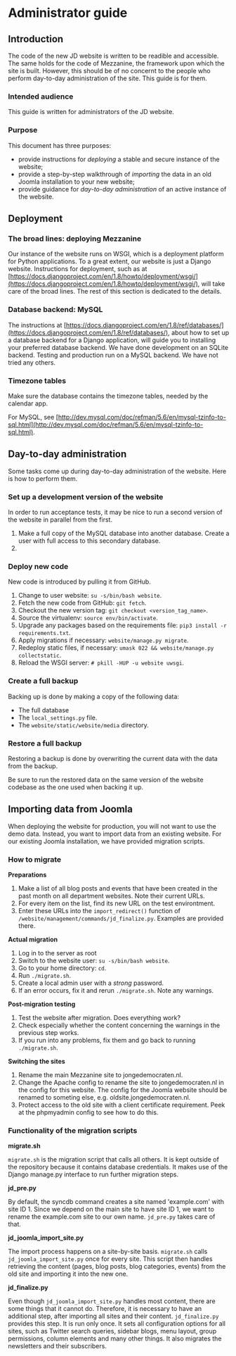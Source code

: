# Administrator guide

## Introduction

The code of the new JD website is written to be readible and accessible. The same holds for the code of Mezzanine, the framework upon which the site is built. However, this should be of no concernt to the people who perform day-to-day administration of the site. This guide is for them.

### Intended audience

This guide is written for administrators of the JD website.

### Purpose

This document has three purposes:
* provide instructions for *deploying* a stable and secure instance of the website;
* provide a step-by-step walkthrough of *importing* the data in an old Joomla installation to your new website;
* provide guidance for *day-to-day administration* of an active instance of the website.

## Deployment

### The broad lines: deploying Mezzanine

Our instance of the website runs on WSGI, which is a deployment platform for Python applications. To a great extent, our website is just a Django website. Instructions for deployment, such as at [https://docs.djangoproject.com/en/1.8/howto/deployment/wsgi/](https://docs.djangoproject.com/en/1.8/howto/deployment/wsgi/), will take care of the broad lines. The rest of this section is dedicated to the details.

### Database backend: MySQL

The instructions at [https://docs.djangoproject.com/en/1.8/ref/databases/](https://docs.djangoproject.com/en/1.8/ref/databases/), about how to set up a database backend for a Django application, will guide you to installing your preferred database backend. We have done development on an SQLite backend. Testing and production run on a MySQL backend. We have not tried any others.

### Timezone tables

Make sure the database contains the timezone tables, needed by the calendar app.

For MySQL, see [http://dev.mysql.com/doc/refman/5.6/en/mysql-tzinfo-to-sql.html](http://dev.mysql.com/doc/refman/5.6/en/mysql-tzinfo-to-sql.html).

## Day-to-day administration

Some tasks come up during day-to-day administration of the website. Here is how to perform them.

### Set up a development version of the website

In order to run acceptance tests, it may be nice to run a second version of the website in parallel from the first.

1. Make a full copy of the MySQL database into another database. Create a user with full access to this secondary database.
1. 

### Deploy new code

New code is introduced by pulling it from GitHub.

1. Change to user website: `su -s/bin/bash website`.
1. Fetch the new code from GitHub: `git fetch`.
1. Checkout the new version tag: `git checkout <version_tag_name>`.
1. Source the virtualenv: `source env/bin/activate`.
1. Upgrade any packages based on the requirements file: `pip3 install -r requirements.txt`.
1. Apply migrations if necessary: `website/manage.py migrate`.
1. Redeploy static files, if necessary: `umask 022 && website/manage.py collectstatic`.
1. Reload the WSGI server: `# pkill -HUP -u website uwsgi`.

### Create a full backup

Backing up is done by making a copy of the following data:

* The full database
* The `local_settings.py` file.
* The `website/static/website/media` directory.

### Restore a full backup

Restoring a backup is done by overwriting the current data with the data from the backup.

Be sure to run the restored data on the same version of the website codebase as the one used when backing it up.

## Importing data from Joomla

When deploying the website for production, you will not want to use the demo data. Instead, you want to import data from an existing website. For our existing Joomla installation, we have provided migration scripts.

### How to migrate

**Preparations**

1. Make a list of all blog posts and events that have been created in the past month on all department websites. Note their current URLs.
1. For every item on the list, find its new URL on the test environtment.
1. Enter these URLs into the `import_redirect()` function of `/website/management/commands/jd_finalize.py`. Examples are provided there.

**Actual migration**

1. Log in to the server as root
1. Switch to the website user: `su -s/bin/bash website`.
1. Go to your home directory: `cd`.
1. Run `./migrate.sh`.
1. Create a local admin user with a *strong* password.
1. If an error occurs, fix it and rerun `./migrate.sh`. Note any warnings.

**Post-migration testing**

1. Test the website after migration. Does everything work?
1. Check especially whether the content concerning the warnings in the previous step works.
1. If you run into any problems, fix them and go back to running `./migrate.sh`.

**Switching the sites**

1. Rename the main Mezzanine site to jongedemocraten.nl.
1. Change the Apache config to rename the site to jongedemocraten.nl in the config for this website. The config for the Joomla website should be renamed to someting else, e.g. oldsite.jongedemocraten.nl.
1. Protect access to the old site with a client certificate requirement. Peek at the phpmyadmin config to see how to do this.

### Functionality of the migration scripts

**migrate.sh**

`migrate.sh` is the migration script that calls all others. It is kept outside of the repository because it contains database credentials. It makes use of the Django manage.py interface to run further migration steps.

**jd_pre.py**

By default, the syncdb command creates a site named 'example.com' with site ID 1. Since we depend on the main site to have site ID 1, we want to rename the example.com site to our own name. `jd_pre.py` takes care of that.

**jd_joomla_import_site.py**

The import process happens on a site-by-site basis. `migrate.sh` calls `jd_joomla_import_site.py` once for every site. This script then handles retrieving the content (pages, blog posts, blog categories, events) from the old site and importing it into the new one.

**jd_finalize.py**

Even though `jd_joomla_import_site.py` handles most content, there are some things that it cannot do. Therefore, it is necessary to have an additional step, after importing all sites and their content. `jd_finalize.py` provides this step. It is run only once. It sets all configuration options for all sites, such as Twitter search queries, sidebar blogs, menu layout, group permissions, column elements and many other things. It also migrates the newsletters and their subscribers.
